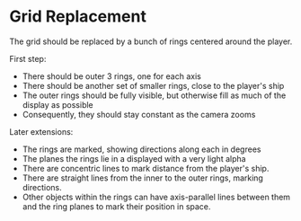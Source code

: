 # Grid Replacement

The grid should be replaced by a bunch of rings centered around the player.

First step:
* There should be outer 3 rings, one for each axis
* There should be another set of smaller rings, close to the player's ship
* The outer rings should be fully visible, but otherwise fill as much of the display as possible
* Consequently, they should stay constant as the camera zooms

Later extensions:
* The rings are marked, showing directions along each in degrees
* The planes the rings lie in a displayed with a very light alpha
* There are concentric lines to mark distance from the player's ship.
* There are straight lines from the inner to the outer rings, marking
  directions.
* Other objects within the rings can have axis-parallel lines between them and
  the ring planes to mark their position in space.
